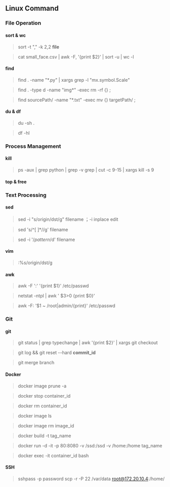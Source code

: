 ## Linux Command

### File Operation

#### sort & wc
  > sort -t "," -k 2,2 **file**
  
  > cat small_face.csv | awk -F, '{print $2}' | sort -u | wc -l

#### find

  > find . -name "*.py" | xargs grep -l "mx\.symbol\.Scale"
  
  > find . -type d -name "img*" -exec rm -rf {} \;
  
  > find sourcePath/ -name "*.txt" -exec mv {} targetPath/ \;
  
#### du & df
  > du -sh .
  
  > df -hl 

### Process Management

#### kill
  > ps -aux  |  grep python  | grep -v grep | cut -c 9-15  |  xargs kill -s 9

####  top & free

### Text Processing

#### sed
  > sed -i "s/origin/dst/g"  filename  ；-i inplace edit 
  
  > sed 's/^[ ]*//g' filename
  
  > sed -i '/*pattern*/d' filename
  
#### vim 
  > :%s/origin/dst/g
  
#### awk 
  > awk -F ':' '{print $1}' /etc/passwd
  
  > netstat -ntpl | awk ' $3>0 {print $0}'
  
  > awk -F: '$1 ~ /root|admin/{print}' /etc/passwd
  
### Git
#### git 
  > git status | grep typechange | awk '{print $2}' | xargs git checkout
  
  > git log && git reset --hard **commit_id**

  > git merge branch
  
#### Docker
  > docker image prune -a
  
  > docker stop container_id
  
  > docker rm container_id
  
  > docker image ls
  
  > docker image rm image_id
  
  > docker build -t tag_name

  > docker run -d -it -p 80:8080 -v /ssd:/ssd -v /home:/home tag_name

  > docker exec -it container_id bash
  
 #### SSH
  > sshpass -p password scp -r -P 22 /var/data root@172.20.10.4:/home/
